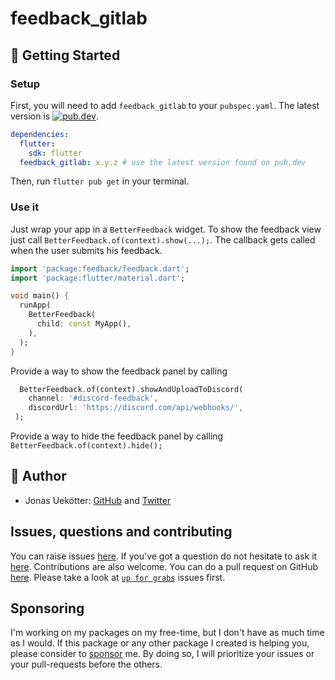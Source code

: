 # feedback_gitlab

## 🚀 Getting Started

### Setup

First, you will need to add `feedback_gitlab` to your `pubspec.yaml`.
The latest version is <a href="https://pub.dev/packages/feedback_gitlab"><img src="https://img.shields.io/pub/v/feedback_gitlab.svg" alt="pub.dev"></a>.

```yaml
dependencies:
  flutter:
    sdk: flutter
  feedback_gitlab: x.y.z # use the latest version found on pub.dev
```

Then, run `flutter pub get` in your terminal.

### Use it

Just wrap your app in a `BetterFeedback` widget.
To show the feedback view just call `BetterFeedback.of(context).show(...);`.
The callback gets called when the user submits his feedback. 

```dart
import 'package:feedback/feedback.dart';
import 'package:flutter/material.dart';

void main() {
  runApp(
    BetterFeedback(
      child: const MyApp(),
    ),
  );
}
```

Provide a way to show the feedback panel by calling 
```dart
  BetterFeedback.of(context).showAndUploadToDiscord(
    channel: '#discord-feedback',
    discordUrl: 'https://discord.com/api/webhooks/',
 );
```
Provide a way to hide the feedback panel by calling  `BetterFeedback.of(context).hide();` 


## 📣  Author

- Jonas Uekötter: [GitHub](https://github.com/ueman) and [Twitter](https://twitter.com/ue_man)

## Issues, questions and contributing

You can raise issues [here](https://github.com/ueman/feedback/issues).
If you've got a question do not hesitate to ask it [here](https://github.com/ueman/feedback/discussions).
Contributions are also welcome. You can do a pull request on GitHub [here](https://github.com/ueman/feedback/pulls). Please take a look at [`up for grabs`](https://github.com/ueman/feedback/issues?q=is%3Aopen+is%3Aissue+label%3Aup-for-grabs) issues first.

## Sponsoring

I'm working on my packages on my free-time, but I don't have as much time as I would. If this package or any other package I created is helping you, please consider to [sponsor](https://github.com/ueman#sponsor-me) me. By doing so, I will prioritize your issues or your pull-requests before the others.
